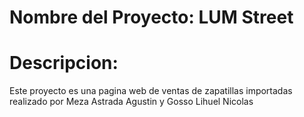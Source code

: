 # Nombre del Proyecto: LUM Street

# Descripcion:

Este proyecto es una pagina web de ventas de zapatillas importadas realizado por Meza Astrada Agustin y Gosso Lihuel Nicolas
